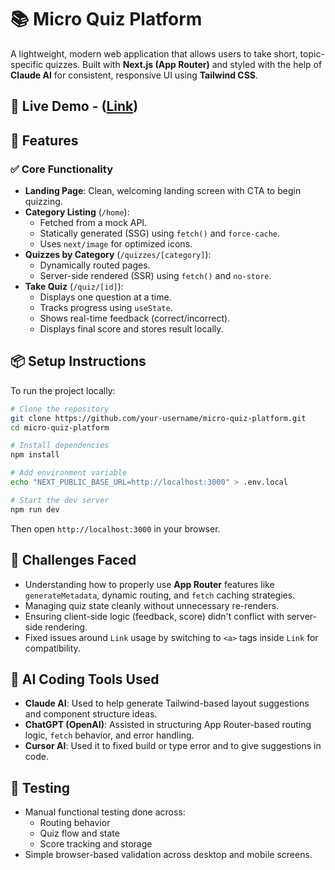 # 📚 Micro Quiz Platform


A lightweight, modern web application that allows users to take short, topic-specific quizzes. Built with **Next.js (App Router)** and styled with the help of **Claude AI** for consistent, responsive UI using **Tailwind CSS**.


## 🚀 Live Demo - ([Link](https://micro-quiz-platform-three.vercel.app/))


## 🧩 Features

### ✅ Core Functionality

- **Landing Page**: Clean, welcoming landing screen with CTA to begin quizzing.
- **Category Listing** (`/home`):
  - Fetched from a mock API.
  - Statically generated (SSG) using `fetch()` and `force-cache`.
  - Uses `next/image` for optimized icons.
- **Quizzes by Category** (`/quizzes/[category]`):
  - Dynamically routed pages.
  - Server-side rendered (SSR) using `fetch()` and `no-store`.
- **Take Quiz** (`/quiz/[id]`):
  - Displays one question at a time.
  - Tracks progress using `useState`.
  - Shows real-time feedback (correct/incorrect).
  - Displays final score and stores result locally.


## 📦 Setup Instructions

To run the project locally:

```bash
# Clone the repository
git clone https://github.com/your-username/micro-quiz-platform.git
cd micro-quiz-platform

# Install dependencies
npm install

# Add environment variable
echo "NEXT_PUBLIC_BASE_URL=http://localhost:3000" > .env.local

# Start the dev server
npm run dev
```

Then open `http://localhost:3000` in your browser.


## 🧠 Challenges Faced

- Understanding how to properly use **App Router** features like `generateMetadata`, dynamic routing, and `fetch` caching strategies.
- Managing quiz state cleanly without unnecessary re-renders.
- Ensuring client-side logic (feedback, score) didn't conflict with server-side rendering.
- Fixed issues around `Link` usage by switching to `<a>` tags inside `Link` for compatibility.


## 🤖 AI Coding Tools Used

- **Claude AI**: Used to help generate Tailwind-based layout suggestions and component structure ideas.
- **ChatGPT (OpenAI)**: Assisted in structuring App Router-based routing logic, `fetch` behavior, and error handling.
- **Cursor AI**: Used it to fixed build or type error and to give suggestions in code.


## 🧪 Testing

- Manual functional testing done across:
  - Routing behavior
  - Quiz flow and state
  - Score tracking and storage
- Simple browser-based validation across desktop and mobile screens.